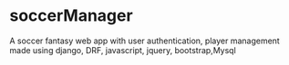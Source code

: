 # soccerManager
A soccer fantasy web app with user authentication, player management made using django, DRF, javascript, jquery, bootstrap,Mysql
